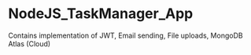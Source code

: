 # NodeJS_TaskManager_App
Contains implementation of JWT, Email sending, File uploads, MongoDB Atlas (Cloud)
